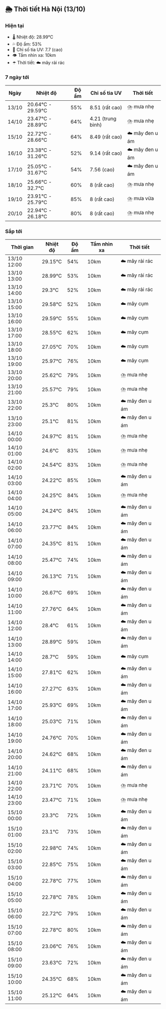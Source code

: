 ## 🌦️ Thời tiết Hà Nội (13/10)

### Hiện tại

- 🌡️ Nhiệt độ: 28.99℃
- 💦 Độ ẩm: 53%
- 🌟 Chỉ số tia UV: 7.7 (cao)
- 👁️ Tầm nhìn xa: 10km
- ☂️ Thời tiết: ☁️ mây rải rác

### 7 ngày tới

| Ngày | Nhiệt độ | Độ ẩm | Chỉ số tia UV | Thời tiết |
| --- | --- | --- | --- | --- |
| 13/10 | 20.64℃ - 29.59℃ | 55% | 8.51 (rất cao) | ⛈️ mưa nhẹ |
| 14/10 | 23.47℃ - 28.89℃ | 64% | 4.21 (trung bình) | ⛈️ mưa nhẹ |
| 15/10 | 22.72℃ - 28.66℃ | 64% | 8.49 (rất cao) | ☁️ mây đen u ám |
| 16/10 | 23.38℃ - 31.26℃ | 52% | 9.14 (rất cao) | ☁️ mây đen u ám |
| 17/10 | 25.05℃ - 31.67℃ | 54% | 7.56 (cao) | ☁️ mây đen u ám |
| 18/10 | 25.66℃ - 32.7℃ | 60% | 8 (rất cao) | ⛈️ mưa nhẹ |
| 19/10 | 23.91℃ - 25.79℃ | 85% | 8 (rất cao) | ⛈️ mưa vừa |
| 20/10 | 22.94℃ - 26.18℃ | 80% | 8 (rất cao) | ⛈️ mưa nhẹ |

### Sắp tới

| Thời gian | Nhiệt độ | Độ ẩm | Tầm nhìn xa | Thời tiết |
| --- | --- | --- | --- | --- |
| 13/10 12:00 | 29.15℃ | 54% | 10km | ☁️ mây rải rác |
| 13/10 13:00 | 28.99℃ | 53% | 10km | ☁️ mây rải rác |
| 13/10 14:00 | 29.3℃ | 52% | 10km | ☁️ mây rải rác |
| 13/10 15:00 | 29.58℃ | 52% | 10km | ☁️ mây cụm |
| 13/10 16:00 | 29.59℃ | 55% | 10km | ☁️ mây cụm |
| 13/10 17:00 | 28.55℃ | 62% | 10km | ☁️ mây cụm |
| 13/10 18:00 | 27.05℃ | 70% | 10km | ☁️ mây cụm |
| 13/10 19:00 | 25.97℃ | 76% | 10km | ☁️ mây cụm |
| 13/10 20:00 | 25.62℃ | 79% | 10km | ⛈️ mưa nhẹ |
| 13/10 21:00 | 25.57℃ | 79% | 10km | ⛈️ mưa nhẹ |
| 13/10 22:00 | 25.3℃ | 80% | 10km | ☁️ mây đen u ám |
| 13/10 23:00 | 25.1℃ | 81% | 10km | ☁️ mây đen u ám |
| 14/10 00:00 | 24.97℃ | 81% | 10km | ⛈️ mưa nhẹ |
| 14/10 01:00 | 24.6℃ | 83% | 10km | ⛈️ mưa nhẹ |
| 14/10 02:00 | 24.54℃ | 83% | 10km | ⛈️ mưa nhẹ |
| 14/10 03:00 | 24.22℃ | 85% | 10km | ☁️ mây đen u ám |
| 14/10 04:00 | 24.25℃ | 84% | 10km | ⛈️ mưa nhẹ |
| 14/10 05:00 | 24.24℃ | 84% | 10km | ☁️ mây đen u ám |
| 14/10 06:00 | 23.77℃ | 84% | 10km | ☁️ mây đen u ám |
| 14/10 07:00 | 24.35℃ | 81% | 10km | ☁️ mây đen u ám |
| 14/10 08:00 | 25.47℃ | 74% | 10km | ☁️ mây đen u ám |
| 14/10 09:00 | 26.13℃ | 71% | 10km | ☁️ mây đen u ám |
| 14/10 10:00 | 26.67℃ | 69% | 10km | ☁️ mây đen u ám |
| 14/10 11:00 | 27.76℃ | 64% | 10km | ☁️ mây đen u ám |
| 14/10 12:00 | 28.4℃ | 61% | 10km | ☁️ mây đen u ám |
| 14/10 13:00 | 28.89℃ | 59% | 10km | ☁️ mây đen u ám |
| 14/10 14:00 | 28.7℃ | 59% | 10km | ☁️ mây cụm |
| 14/10 15:00 | 27.81℃ | 62% | 10km | ☁️ mây đen u ám |
| 14/10 16:00 | 27.27℃ | 63% | 10km | ☁️ mây đen u ám |
| 14/10 17:00 | 25.93℃ | 69% | 10km | ☁️ mây đen u ám |
| 14/10 18:00 | 25.03℃ | 71% | 10km | ☁️ mây đen u ám |
| 14/10 19:00 | 24.76℃ | 70% | 10km | ☁️ mây đen u ám |
| 14/10 20:00 | 24.62℃ | 68% | 10km | ☁️ mây đen u ám |
| 14/10 21:00 | 24.11℃ | 68% | 10km | ☁️ mây đen u ám |
| 14/10 22:00 | 23.71℃ | 70% | 10km | ⛈️ mưa nhẹ |
| 14/10 23:00 | 23.47℃ | 71% | 10km | ⛈️ mưa nhẹ |
| 15/10 00:00 | 23.3℃ | 72% | 10km | ☁️ mây đen u ám |
| 15/10 01:00 | 23.1℃ | 73% | 10km | ☁️ mây đen u ám |
| 15/10 02:00 | 22.98℃ | 74% | 10km | ☁️ mây đen u ám |
| 15/10 03:00 | 22.85℃ | 75% | 10km | ☁️ mây đen u ám |
| 15/10 04:00 | 22.78℃ | 77% | 10km | ☁️ mây đen u ám |
| 15/10 05:00 | 22.78℃ | 78% | 10km | ☁️ mây đen u ám |
| 15/10 06:00 | 22.72℃ | 79% | 10km | ☁️ mây đen u ám |
| 15/10 07:00 | 22.78℃ | 80% | 10km | ☁️ mây đen u ám |
| 15/10 08:00 | 23.06℃ | 76% | 10km | ☁️ mây đen u ám |
| 15/10 09:00 | 23.63℃ | 72% | 10km | ☁️ mây đen u ám |
| 15/10 10:00 | 24.35℃ | 68% | 10km | ☁️ mây đen u ám |
| 15/10 11:00 | 25.12℃ | 64% | 10km | ☁️ mây đen u ám |
